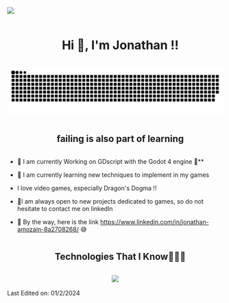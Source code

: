 
<!--horizontal divider(gradiant)-->
<img src="https://user-images.githubusercontent.com/73097560/115834477-dbab4500-a447-11eb-908a-139a6edaec5c.gif">

<!--h1 without bottom border-->
<div id="user-content-toc">
  <ul align="center">
    <summary><h1 style="display: inline-block">Hi 👋, I'm Jonathan !!</h1></summary>
  </ul>
</div>


<!--- snake -->
<div align="center">
  <img  src="https://github.com/1999AZZAR/1999AZZAR/blob/main/resources/img/grid-snake.svg"
       alt="snake" /></a>
</div>


<!--h2 without bottom border-->
<div id="user-content-toc">
  <ul align="center">
    <summary><h2 style="display: inline-block">failing is also part of learning</h2></summary>
  </ul>
</div>


<!--Intro start-->
- 🔭 I am currently Working on GDscript with the Godot 4 engine 🤖**

- 🌱 I am currently learning new techniques to implement in my games

- I love video games, especially Dragon's Dogma !!

- 📝I am always open to new projects dedicated to games, so do not hesitate to contact me on linkedln

- 💬 By the way, here is the link https://www.linkedin.com/in/jonathan-amozain-8a2708268/ 😅


<!--Intro end-->

<!--h1 without bottom border-->
<div id="user-content-toc">
  <ul align="center">
    <summary><h2 style="display: inline-block">Technologies That I Know👨🏻‍💻</h2></summary>
  </ul>
</div>
<!--tech stack icons-->
<p align="center">
  <a href="https://skillicons.dev">
    <img src="https://skillicons.dev/icons?i=git,bootstrap,css,discord,github,html,js,mysql,py,vscode&perline=14" />
  </a>
</p>





Last Edited on: 01/2/2024
